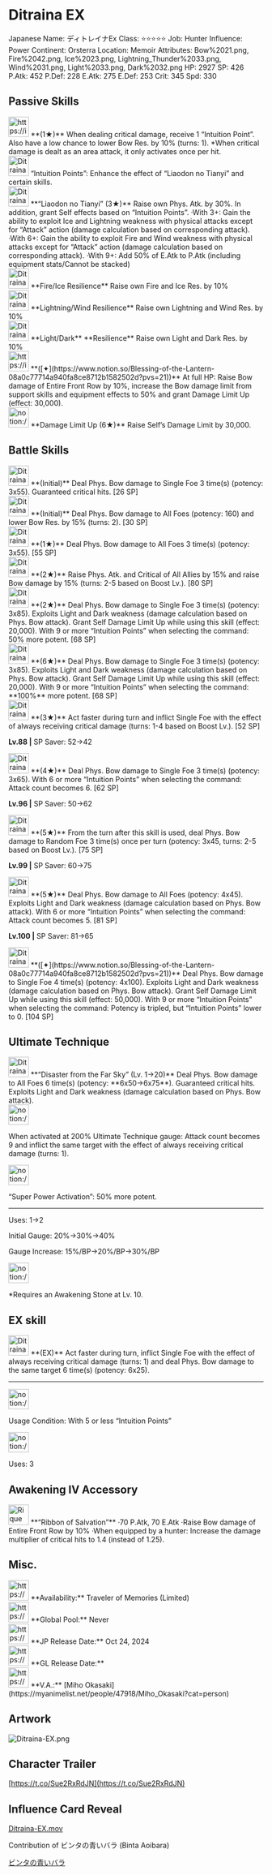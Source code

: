 # Ditraina EX

Japanese Name: ディトレイナEx
Class: ⭐️⭐️⭐️⭐️⭐️
Job: Hunter
Influence: Power
Continent: Orsterra
Location: Memoir
Attributes: Bow%2021.png, Fire%2042.png, Ice%2023.png, Lightning_Thunder%2033.png, Wind%2031.png, Light%2033.png, Dark%2032.png
HP: 2927
SP: 426
P.Atk: 452
P.Def: 228
E.Atk: 275
E.Def: 253
Crit: 345
Spd: 330

## Passive Skills

<aside>
<img src="https://img.game8.jp/8245632/a1e374ffa6c975aeb0e3907baafe9c9c.png/show" alt="https://img.game8.jp/8245632/a1e374ffa6c975aeb0e3907baafe9c9c.png/show" width="40px" /> **(1★)**
When dealing critical damage, receive 1 “Intuition Point”. Also have a low chance to lower Bow Res. by 10% (turns: 1). *When critical damage is dealt as an area attack, it only activates once per hit.

<aside>
<img src="Ditraina%20EX%20129ebbc65396809a9978c62161d81589/Intuition_Points.png" alt="Ditraina%20EX%20129ebbc65396809a9978c62161d81589/Intuition_Points.png" width="40px" /> “Intuition Points”: Enhance the effect of “Liaodon no Tianyi” and certain skills.

</aside>

</aside>

<aside>
<img src="Ditraina%20EX%20129ebbc65396809a9978c62161d81589/Intuition_Points%201.png" alt="Ditraina%20EX%20129ebbc65396809a9978c62161d81589/Intuition_Points%201.png" width="40px" /> **“Liaodon no Tianyi” (3★)**
Raise own Phys. Atk. by 30%. In addition, grant Self effects based on “Intuition Points”.
·With 3+: Gain the ability to exploit Ice and Lightning weakness with physical attacks except for “Attack” action (damage calculation based on corresponding attack).
·With 6+: Gain the ability to exploit Fire and Wind weakness with physical attacks except for “Attack” action (damage calculation based on corresponding attack).
·With 9+: Add 50% of E.Atk to P.Atk (including equipment stats/Cannot be stacked)

</aside>

<aside>
<img src="Ditraina%20EX%20129ebbc65396809a9978c62161d81589/FireIce_Resilience.png" alt="Ditraina%20EX%20129ebbc65396809a9978c62161d81589/FireIce_Resilience.png" width="40px" /> **Fire/Ice Resilience**
Raise own Fire and Ice Res. by 10%

</aside>

<aside>
<img src="Ditraina%20EX%20129ebbc65396809a9978c62161d81589/LightningWind_Resilience.png" alt="Ditraina%20EX%20129ebbc65396809a9978c62161d81589/LightningWind_Resilience.png" width="40px" /> **Lightning/Wind Resilience**
Raise own Lightning and Wind Res. by 10%

</aside>

<aside>
<img src="Ditraina%20EX%20129ebbc65396809a9978c62161d81589/LightDark_Resilience.png" alt="Ditraina%20EX%20129ebbc65396809a9978c62161d81589/LightDark_Resilience.png" width="40px" /> **Light/Dark** **Resilience**
Raise own Light and Dark Res. by 10%

</aside>

<aside>
<img src="https://img.game8.jp/6930255/17bbb3a57e1f99256daf824e99d41a44.png/show" alt="https://img.game8.jp/6930255/17bbb3a57e1f99256daf824e99d41a44.png/show" width="40px" /> **([✦](https://www.notion.so/Blessing-of-the-Lantern-08a0c77714a940fa8ce8712b1582502d?pvs=21))**
At full HP: Raise Bow damage of Entire Front Row by 10%, increase the Bow damage limit from support skills and equipment effects to 50% and grant Damage Limit Up (effect: 30,000).

</aside>

<aside>
<img src="notion://custom_emoji/2482af5e-3bb7-4af8-a110-df4150e44521/17debbc6-5396-80a6-933a-007af3a7f551" alt="notion://custom_emoji/2482af5e-3bb7-4af8-a110-df4150e44521/17debbc6-5396-80a6-933a-007af3a7f551" width="40px" /> **Damage Limit Up (6★)**
Raise Self’s Damage Limit by 30,000.

</aside>

## Battle Skills

<aside>
<img src="Ditraina%20EX%20129ebbc65396809a9978c62161d81589/Bow.png" alt="Ditraina%20EX%20129ebbc65396809a9978c62161d81589/Bow.png" width="40px" /> **(Initial)**
Deal Phys. Bow damage to Single Foe 3 time(s) (potency: 3x55). Guaranteed critical hits. [26 SP]

</aside>

<aside>
<img src="Ditraina%20EX%20129ebbc65396809a9978c62161d81589/Bow%201.png" alt="Ditraina%20EX%20129ebbc65396809a9978c62161d81589/Bow%201.png" width="40px" /> **(Initial)**
Deal Phys. Bow damage to All Foes (potency: 160) and lower Bow Res. by 15% (turns: 2). [30 SP]

</aside>

<aside>
<img src="Ditraina%20EX%20129ebbc65396809a9978c62161d81589/Bow%202.png" alt="Ditraina%20EX%20129ebbc65396809a9978c62161d81589/Bow%202.png" width="40px" /> **(1★)**
Deal Phys. Bow damage to All Foes 3 time(s) (potency: 3x55). [55 SP]

</aside>

<aside>
<img src="Ditraina%20EX%20129ebbc65396809a9978c62161d81589/Buff.png" alt="Ditraina%20EX%20129ebbc65396809a9978c62161d81589/Buff.png" width="40px" /> **(2★)**
Raise Phys. Atk. and Critical of All Allies by 15% and raise Bow damage by 15% (turns: 2-5 based on Boost Lv.). [80 SP]

</aside>

<aside>
<img src="Ditraina%20EX%20129ebbc65396809a9978c62161d81589/Bow%203.png" alt="Ditraina%20EX%20129ebbc65396809a9978c62161d81589/Bow%203.png" width="40px" /> **(2★)**
Deal Phys. Bow damage to Single Foe 3 time(s) (potency: 3x85). Exploits Light and Dark weakness (damage calculation based on Phys. Bow attack). Grant Self Damage Limit Up while using this skill (effect: 20,000). With 9 or more “Intuition Points” when selecting the command: 50% more potent. [68 SP]

<aside>
<img src="Ditraina%20EX%20129ebbc65396809a9978c62161d81589/Bow%203.png" alt="Ditraina%20EX%20129ebbc65396809a9978c62161d81589/Bow%203.png" width="40px" /> **(6★)**
Deal Phys. Bow damage to Single Foe 3 time(s) (potency: 3x85). Exploits Light and Dark weakness (damage calculation based on Phys. Bow attack). Grant Self Damage Limit Up while using this skill (effect: 20,000). With 9 or more “Intuition Points” when selecting the command: **100%** more potent. [68 SP]

</aside>

</aside>

<aside>
<img src="Ditraina%20EX%20129ebbc65396809a9978c62161d81589/Debuff.png" alt="Ditraina%20EX%20129ebbc65396809a9978c62161d81589/Debuff.png" width="40px" /> **(3★)**
Act faster during turn and inflict Single Foe with the effect of always receiving critical damage (turns: 1-4 based on Boost Lv.). [52 SP]

**Lv.88 |** SP Saver: 52→42

</aside>

<aside>
<img src="Ditraina%20EX%20129ebbc65396809a9978c62161d81589/Bow%204.png" alt="Ditraina%20EX%20129ebbc65396809a9978c62161d81589/Bow%204.png" width="40px" /> **(4★)**
Deal Phys. Bow damage to Single Foe 3 time(s) (potency: 3x65). With 6 or more “Intuition Points” when selecting the command: Attack count becomes 6. [62 SP]

**Lv.96 |** SP Saver: 50→62

</aside>

<aside>
<img src="Ditraina%20EX%20129ebbc65396809a9978c62161d81589/Bow%205.png" alt="Ditraina%20EX%20129ebbc65396809a9978c62161d81589/Bow%205.png" width="40px" /> **(5★)**
From the turn after this skill is used, deal Phys. Bow damage to Random Foe 3 time(s) once per turn (potency: 3x45, turns: 2-5 based on Boost Lv.). [75 SP]

**Lv.99 |** SP Saver: 60→75

</aside>

<aside>
<img src="Ditraina%20EX%20129ebbc65396809a9978c62161d81589/Bow%206.png" alt="Ditraina%20EX%20129ebbc65396809a9978c62161d81589/Bow%206.png" width="40px" /> **(5★)**
Deal Phys. Bow damage to All Foes (potency: 4x45). Exploits Light and Dark weakness (damage calculation based on Phys. Bow attack). With 6 or more “Intuition Points” when selecting the command: Attack count becomes 5. [81 SP]

**Lv.100 |** SP Saver: 81→65

</aside>

<aside>
<img src="Ditraina%20EX%20129ebbc65396809a9978c62161d81589/Bow%207.png" alt="Ditraina%20EX%20129ebbc65396809a9978c62161d81589/Bow%207.png" width="40px" /> **([✦](https://www.notion.so/Blessing-of-the-Lantern-08a0c77714a940fa8ce8712b1582502d?pvs=21))**
Deal Phys. Bow damage to Single Foe 4 time(s) (potency: 4x100). Exploits Light and Dark weakness (damage calculation based on Phys. Bow attack). Grant Self Damage Limit Up while using this skill (effect: 50,000). With 9 or more “Intuition Points” when selecting the command: Potency is tripled, but “Intuition Points” lower to 0. [104 SP]

</aside>

## Ultimate Technique

<aside>
<img src="Ditraina%20EX%20129ebbc65396809a9978c62161d81589/Bow%208.png" alt="Ditraina%20EX%20129ebbc65396809a9978c62161d81589/Bow%208.png" width="40px" /> **“Disaster from the Far Sky” (Lv. 1→20)**
Deal Phys. Bow damage to All Foes 6 time(s) (potency: **6x50→6x75**). Guaranteed critical hits. Exploits Light and Dark weakness (damage calculation based on Phys. Bow attack).

<aside>
<img src="notion://custom_emoji/2482af5e-3bb7-4af8-a110-df4150e44521/137ebbc6-5396-80a2-a199-007a067e9993" alt="notion://custom_emoji/2482af5e-3bb7-4af8-a110-df4150e44521/137ebbc6-5396-80a2-a199-007a067e9993" width="40px" />

When activated at 200% Ultimate Technique gauge:
Attack count becomes 9 and inflict the same target with the effect of always receiving critical damage (turns: 1).

<aside>
<img src="notion://custom_emoji/2482af5e-3bb7-4af8-a110-df4150e44521/193ebbc6-5396-8035-8eea-007a52e85f9d" alt="notion://custom_emoji/2482af5e-3bb7-4af8-a110-df4150e44521/193ebbc6-5396-8035-8eea-007a52e85f9d" width="40px" />

“Super Power Activation”: 50% more potent.

</aside>

</aside>

---

Uses:
1→2

Initial Gauge: 20%→30%→40%

Gauge Increase: 15%/BP→20%/BP→30%/BP

<aside>
<img src="notion://custom_emoji/2482af5e-3bb7-4af8-a110-df4150e44521/182ebbc6-5396-80af-9978-007ac248795b" alt="notion://custom_emoji/2482af5e-3bb7-4af8-a110-df4150e44521/182ebbc6-5396-80af-9978-007ac248795b" width="40px" />

*Requires an Awakening Stone at Lv. 10.

</aside>

</aside>

## EX skill

<aside>
<img src="Ditraina%20EX%20129ebbc65396809a9978c62161d81589/Bow%209.png" alt="Ditraina%20EX%20129ebbc65396809a9978c62161d81589/Bow%209.png" width="40px" /> **(EX)**
Act faster during turn, inflict Single Foe with the effect of always receiving critical damage (turns: 1) and deal Phys. Bow damage to the same target 6 time(s) (potency: 6x25).

---

<aside>
<img src="notion://custom_emoji/2482af5e-3bb7-4af8-a110-df4150e44521/137ebbc6-5396-802c-b9bc-007a54884b6f" alt="notion://custom_emoji/2482af5e-3bb7-4af8-a110-df4150e44521/137ebbc6-5396-802c-b9bc-007a54884b6f" width="40px" />

Usage Condition: With 5 or less “Intuition Points”

</aside>

<aside>
<img src="notion://custom_emoji/2482af5e-3bb7-4af8-a110-df4150e44521/137ebbc6-5396-80ba-9f36-007a936447ac" alt="notion://custom_emoji/2482af5e-3bb7-4af8-a110-df4150e44521/137ebbc6-5396-80ba-9f36-007a936447ac" width="40px" />

Uses: 3

</aside>

</aside>

## Awakening IV Accessory

<aside>
<img src="Rique%2003cb41beb766464083f85e40d3bfaf82/Awakening_IV.png" alt="Rique%2003cb41beb766464083f85e40d3bfaf82/Awakening_IV.png" width="40px" /> **“Ribbon of Salvation”**
·70 P.Atk, 70 E.Atk
·Raise Bow damage of Entire Front Row by 10%
·When equipped by a hunter: Increase the damage multiplier of critical hits to 1.4 (instead of 1.25).

</aside>

## Misc.

<aside>
<img src="https://www.notion.so/icons/gift_gray.svg" alt="https://www.notion.so/icons/gift_gray.svg" width="40px" /> **Availability:** Traveler of Memories (Limited)

</aside>

<aside>
<img src="https://www.notion.so/icons/globe_gray.svg" alt="https://www.notion.so/icons/globe_gray.svg" width="40px" /> **Global Pool:** Never

</aside>

<aside>
<img src="https://www.notion.so/icons/calendar_red.svg" alt="https://www.notion.so/icons/calendar_red.svg" width="40px" /> **JP Release Date:**
Oct 24, 2024

</aside>

<aside>
<img src="https://www.notion.so/icons/calendar_blue.svg" alt="https://www.notion.so/icons/calendar_blue.svg" width="40px" /> **GL Release Date:**

</aside>

<aside>
<img src="https://www.notion.so/icons/microphone_gray.svg" alt="https://www.notion.so/icons/microphone_gray.svg" width="40px" /> **V.A.:** [Miho Okasaki](https://myanimelist.net/people/47918/Miho_Okasaki?cat=person)

</aside>

## Artwork

![Ditraina-EX.png](Ditraina%20EX%20129ebbc65396809a9978c62161d81589/Ditraina-EX.png)

## Character Trailer

[https://t.co/Sue2RxRdJN](https://t.co/Sue2RxRdJN)

## Influence Card Reveal

[Ditraina-EX.mov](Ditraina%20EX%20129ebbc65396809a9978c62161d81589/Ditraina-EX.mov)

Contribution of ビンタの青いバラ (Binta Aoibara)

[ビンタの青いバラ](https://www.youtube.com/@binta_aoibara)